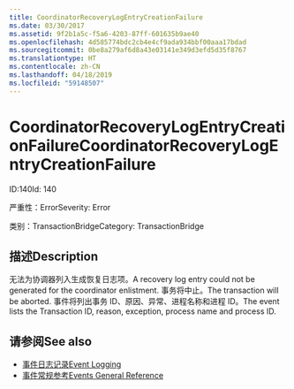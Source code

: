 ```yaml
---
title: CoordinatorRecoveryLogEntryCreationFailure
ms.date: 03/30/2017
ms.assetid: 9f2b1a5c-f5a6-4203-87ff-601635b9ae40
ms.openlocfilehash: 4d585774bdc2cb4e4cf9ada934bbf00aaa17bdad
ms.sourcegitcommit: 0be8a279af6d8a43e03141e349d3efd5d35f8767
ms.translationtype: HT
ms.contentlocale: zh-CN
ms.lasthandoff: 04/18/2019
ms.locfileid: "59148507"
---
```

# <a name="coordinatorrecoverylogentrycreationfailure"></a><span data-ttu-id="36942-102">CoordinatorRecoveryLogEntryCreationFailure</span><span class="sxs-lookup"><span data-stu-id="36942-102">CoordinatorRecoveryLogEntryCreationFailure</span></span>
<span data-ttu-id="36942-103">ID:140</span><span class="sxs-lookup"><span data-stu-id="36942-103">Id: 140</span></span>  
  
 <span data-ttu-id="36942-104">严重性：Error</span><span class="sxs-lookup"><span data-stu-id="36942-104">Severity: Error</span></span>  
  
 <span data-ttu-id="36942-105">类别：TransactionBridge</span><span class="sxs-lookup"><span data-stu-id="36942-105">Category: TransactionBridge</span></span>  
  
## <a name="description"></a><span data-ttu-id="36942-106">描述</span><span class="sxs-lookup"><span data-stu-id="36942-106">Description</span></span>  
 <span data-ttu-id="36942-107">无法为协调器列入生成恢复日志项。</span><span class="sxs-lookup"><span data-stu-id="36942-107">A recovery log entry could not be generated for the coordinator enlistment.</span></span> <span data-ttu-id="36942-108">事务将中止。</span><span class="sxs-lookup"><span data-stu-id="36942-108">The transaction will be aborted.</span></span> <span data-ttu-id="36942-109">事件将列出事务 ID、原因、异常、进程名称和进程 ID。</span><span class="sxs-lookup"><span data-stu-id="36942-109">The event lists the Transaction ID, reason, exception, process name and process ID.</span></span>  
  
## <a name="see-also"></a><span data-ttu-id="36942-110">请参阅</span><span class="sxs-lookup"><span data-stu-id="36942-110">See also</span></span>

- [<span data-ttu-id="36942-111">事件日志记录</span><span class="sxs-lookup"><span data-stu-id="36942-111">Event Logging</span></span>](../../../../../docs/framework/wcf/diagnostics/event-logging/index.md)
- [<span data-ttu-id="36942-112">事件常规参考</span><span class="sxs-lookup"><span data-stu-id="36942-112">Events General Reference</span></span>](../../../../../docs/framework/wcf/diagnostics/event-logging/events-general-reference.md)
